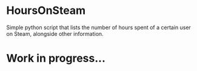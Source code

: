 # HoursOnSteam
Simple python script that lists the number of hours spent of a certain user on Steam, alongside other information.

# Work in progress...
